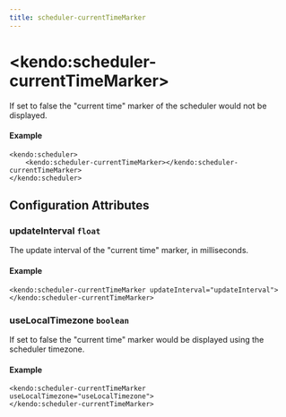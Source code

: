 ```yaml
---
title: scheduler-currentTimeMarker
---
```


# \<kendo:scheduler-currentTimeMarker\>

If set to false the "current time" marker of the scheduler would not be displayed.

#### Example
    <kendo:scheduler>
        <kendo:scheduler-currentTimeMarker></kendo:scheduler-currentTimeMarker>
    </kendo:scheduler>

## Configuration Attributes

### updateInterval `float`

The update interval of the "current time" marker, in milliseconds.

#### Example
    <kendo:scheduler-currentTimeMarker updateInterval="updateInterval">
    </kendo:scheduler-currentTimeMarker>

### useLocalTimezone `boolean`

If set to false the "current time" marker would be displayed using the scheduler timezone.

#### Example
    <kendo:scheduler-currentTimeMarker useLocalTimezone="useLocalTimezone">
    </kendo:scheduler-currentTimeMarker>

